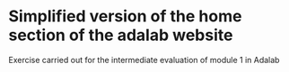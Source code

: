 # Simplified version of the home section of the adalab website

Exercise carried out for the intermediate evaluation of module 1 in Adalab

